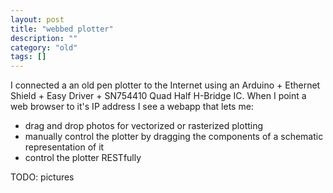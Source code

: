 ```yaml
---
layout: post
title: "webbed plotter"
description: ""
category: "old"
tags: []
---
```



I connected a an old pen plotter to the Internet using an Arduino + Ethernet Shield + Easy Driver + SN754410 Quad Half H-Bridge IC. When I point a web browser to it's IP address I see a webapp that lets me:

* drag and drop photos for vectorized or rasterized plotting
* manually control the plotter by dragging the components of a schematic representation of it
* control the plotter RESTfully

TODO: pictures
